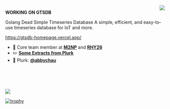 <img align="right" src="https://github-readme-stats.vercel.app/api?username=abbychau&show_icons=true&hide_title=true" />



**WORKING ON GTSDB**

Golang Dead Simple Timeseries Database
A simple, efficient, and easy-to-use timeseries database for IoT and more.

https://gtsdb-homepage.vercel.app/









- :page_facing_up: Core team member at **[M2NP](https://github.com/m2np-Development-Group/m2npapp)** and **[RHY26](https://abbychau.itch.io/rhy26)**
- :pencil2:	**[Some Extracts from Plurk](https://abbychau.github.io)**
- :star2:	Plurk: **[@abbychau](https://www.plurk.com/abbychau)**

<br />
<br />
<br />
<br />

<img src="https://abbychau.github.io/_resources/6c8706ded67b45578688005ca4d387af.png" />

[![trophy](https://github-profile-trophy.vercel.app/?username=ryo-ma)](https://github.com/ryo-ma/github-profile-trophy)
